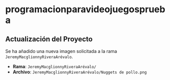 # programacionparavideojuegosprueba
## Actualización del Proyecto

Se ha añadido una nueva imagen solicitada a la rama `JeremyMacglionnyRiveraArévalo`.

- **Rama**: `JeremyMacglionnyRiveraArévalo/`
- **Archivo**: `JeremyMacglionnyRiveraArévalo/Nuggets de pollo.png`
